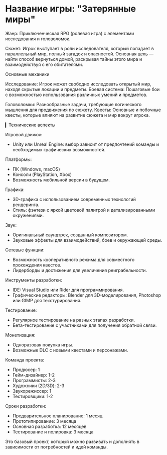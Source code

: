 # Название игры: "Затерянные миры"
Жанр: 
Приключенческая RPG (ролевая игра) с элементами исследования и головоломок.

Сюжет:
Игрок выступает в роли исследователя, который попадает в параллельный мир, полный загадок и опасностей. Основная цель — найти способ вернуться домой, раскрывая тайны этого мира и взаимодействуя с его обитателями.

Основные механики

Исследование:
Игрок может свободно исследовать открытый мир, находя скрытые локации и предметы. Боевая система:
Пошаговые бои с возможностью использования различных умений и предметов. 

Головоломки: 
Разнообразные задачи, требующие логического мышления для продвижения по сюжету. Квесты: Основные и побочные квесты, которые влияют на развитие сюжета и мир вокруг игрока. 

▎Технические аспекты

Игровой движок: 
* Unity или Unreal Engine: выбор зависит от предпочтений команды и необходимых графических возможностей.

 Платформы:
* ПК (Windows, macOS) 
* Консоли (PlayStation, Xbox) 
* Возможность мобильной версии в будущем. 

 Графика: 
* 3D-графика с использованием современных технологий рендеринга.
* Стиль: фэнтези с яркой цветовой палитрой и детализированными окружениями.

 Звук: 
* Оригинальный саундтрек, созданный композитором.
* Звуковые эффекты для взаимодействий, боев и окружающей среды.

 Сетевые функции: 
* Возможность кооперативного режима для совместного прохождения квестов.
* Лидерборды и достижения для увеличения реиграбельности. 

Инструменты разработки:
* IDE: Visual Studio или Rider для программирования.
* Графические редакторы: Blender для 3D-моделирования, Photoshop или GIMP для текстурирования. 

Тестирование: 
* Регулярное тестирование на разных этапах разработки. 
* Бета-тестирование с участниками для получения обратной связи. 

Монетизация:
* Одноразовая покупка игры. 
* Возможные DLC с новыми квестами и персонажами. 

Команда проекта: 
* Продюсер: 1 
* Гейм-дизайнер: 1-2 
* Программисты: 2-3 
* Художники (2D/3D): 2-3
* Звукорежиссер: 1 
* Тестировщики: 1-2

Сроки разработки:
* Предварительное планирование: 1 месяц 
* Прототипирование: 3 месяца 
* Основная разработка: 12 месяцев
* Тестирование и полировка: 3 месяца

Это базовый проект, который можно развивать и дополнять в зависимости от потребностей и идей команды.
